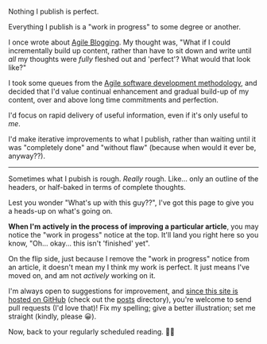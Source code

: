 Nothing I publish is perfect.

Everything I publish is a "work in progress" to some degree or another.

I once wrote about [Agile Blogging](https://www.andrewcbancroft.com/2014/11/20/agile-blogging/).  My thought was, "What if I could incrementally build up content, rather than have to sit down and write until *all* my thoughts were *fully* fleshed out and 'perfect'?  What would that look like?"

I took some queues from the [Agile software development methodology](https://en.wikipedia.org/wiki/Agile_software_development), and decided that I'd value continual enhancement and gradual build-up of my content, over and above long time commitments and perfection.  

I'd focus on rapid delivery of useful information, even if it's only useful to *me*. 

I'd make iterative improvements to what I publish, rather than waiting until it was "completely done" and "without flaw" (because when would it ever be, anyway??).

---

Sometimes what I pubish is rough.  *Really* rough.  Like... only an outline of the headers, or half-baked in terms of complete thoughts. 

Lest you wonder "What's up with this guy??", I've got this page to give you a heads-up on what's going on.

**When I'm actively in the process of improving a particular article**, you may notice the "work in progess" notice at the top. It'll land you right here so you know, "Oh... okay... this isn't 'finished' yet".

On the flip side, just because I remove the "work in progress" notice from an article, it doesn't mean my I think my work is perfect.  It just means I've moved on, and am not *actively* working on it.

I'm always open to suggestions for improvement, and [since this site is hosted on GitHub](https://github.com/andrewcbancroft/datadaylife-blog) (check out the [posts](https://github.com/andrewcbancroft/datadaylife-blog/tree/master/_posts) directory), you're welcome to send pull requests (I'd love that)! Fix my spelling; give a better illustration; set me straight (kindly, please 😀).

Now, back to your regularly scheduled reading. 🙌🏻
